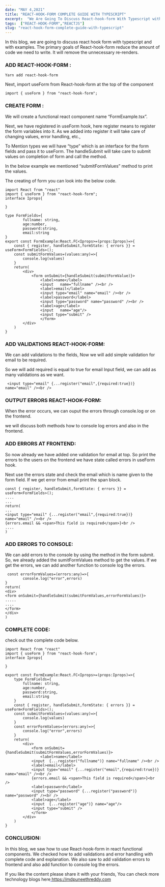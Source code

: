 ```yaml
---
date: "MAY 4,2021"
title: "REACT-HOOK-FORM COMPLETE GUIDE WITH TYPESCRIPT"
excerpt:  "We Are Going To Discuss React-hook-form With Typescript with Validations, Error Handling in React Components With Complete Code And ..."
tags:  ["REACT-HOOK-FORM","REACTJS"]
slug: "react-hook-form-complete-guide-with-typescript"
---
```

In this blog, we are going to discuss react hook form with typescript and with examples. The primary goals of React-hook-form reduce the amount of code we need to write. It will remove the unnecessary re-renders.

### ADD REACT-HOOK-FORM :
```
Yarn add react-hook-form
```

Next, import useForm from React-hook-form at the top of the component
```
import { useForm } from "react-hook-form";
```

### CREATE FORM :
We will create a functional react component name “FormExample.tsx”.

Next, we have registered in useForm hook, here register means to register the form variables into it. As we added into register it will take care of changing values, error handling, etc.,

To Mention types we will have “type” which is an interface for the form fields and pass it to useForm. The handleSubmit will take care to submit values on completion of form and call the method.

In the below example we mentioned “submitFormValues” method to print the values.

The creating of form you can look into the below code.
```
import React from "react"
import { useForm } from "react-hook-form";
interface Iprops{

}

type FormFields={
        fullname: string,
        age:number,
        password:string,
        email:string
}
export const FormExample:React.FC<Iprops>=(props:Iprops)=>{
    const { register, handleSubmit,formState: { errors }} = useForm<FormFields>();
    const submitFormValues=(values:any)=>{
        console.log(values)
    }
    return(
        <div>
            <form onSubmit={handleSubmit(submitFormValue)}>
                <label>name</label>
                <input   name="fullname" /><br />
                <label>email</label>
                <input type="email" name="email" /><br />
                <label>password</label>
                <input type="password" name="password" /><br />
                <label>age</label>
                <input   name="age"/>
                <input type="submit" />
                </form>
        </div>
    )
}
```

### ADD VALIDATIONS REACT-HOOK-FORM:
We can add validations to the fields, Now we will add simple validation for email to be required.

So we will add required is equal to true for email Input field, we can add as many validations as we want.
```
 <input type="email" {...register("email",{required:true})} name="email" /><br />
```

### OUTPUT ERRORS REACT-HOOK-FORM:
When the error occurs, we can ouput the errors through console.log or on the frontend.

we will discuss both methods how to console log errors and also in the frontend.

### ADD ERRORS AT FRONTEND:
So now already we have added one validation for email at top. So print the errors to the users on the frontend we have state called errors in useForm hook.

Next use the errors state and check the email which is name given to the form field. If we get error from email print the span block.
```
const { register, handleSubmit,formState: { errors }} = useForm<FormFields>();
....
...
return(
...
<input type="email" {...register("email",{required:true})} name="email" /><br />
{errors.email && <span>This field is required</span>}<br />
....
)
```

### ADD ERRORS TO CONSOLE:
We can add errors to the console by using the method in the form submit. So, we already added the sumitFormValues method to get the values. If we get the errors, we can add another function to console log the errors.
```
 const errorFormValues=(errors:any)=>{
        console.log("error",errors)
}
return(
<div>
<form onSubmit={handleSubmit(submitFormValues,errorFormValues)}>
.....
....
</form>
</div>
)
```

### COMPLETE CODE:
check out the complete code below.
```
import React from "react"
import { useForm } from "react-hook-form";
interface Iprops{

}

export const FormExample:React.FC<Iprops>=(props:Iprops)=>{
    type FormFields={
        fullname: string,
        age:number,
        password:string,
        email:string
    }
    const { register, handleSubmit,formState: { errors }} = useForm<FormFields>();
    const submitFormValues=(values:any)=>{
        console.log(values)
    }
    const errorFormValues=(errors:any)=>{
        console.log("error",errors)
    }
    return(
        <div>
            <form onSubmit={handleSubmit(submitFormValues,errorFormValues)}>
                <label>name</label>
            <input  {...register("fullname")} name="fullname" /><br />
            <label>email</label>
            <input type="email" {...register("email",{required:true})} name="email" /><br />
            {errors.email && <span>This field is required</span>}<br />
            <label>password</label>
            <input type="password" {...register("password")} name="password" /><br />
            <label>age</label>
            <input  {...register("age")} name="age"/>
            <input type="submit" />
            </form>
        </div>
    )
}
```

### CONCLUSION:
In this blog, we saw how to use React-hook-form in react functional components. We checked how to add validations and error handling with complete code and explanation. We also saw to add validation errors to frontend and also add function to console log the errors.


If you like the content please share it with your friends, You can check more technology blogs here<a style="color: blue" href="/"> https://mdpuneethreddy.com</a>